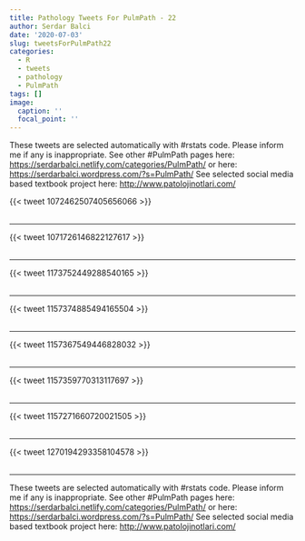 ```yaml
---
title: Pathology Tweets For PulmPath - 22
author: Serdar Balci
date: '2020-07-03'
slug: tweetsForPulmPath22
categories:
  - R
  - tweets
  - pathology
  - PulmPath
tags: []
image:
  caption: ''
  focal_point: ''
---
```



These tweets are selected automatically with #rstats code. Please inform me if any is inappropriate.
See other #PulmPath pages here: https://serdarbalci.netlify.com/categories/PulmPath/  or here: https://serdarbalci.wordpress.com/?s=PulmPath/ 
See selected social media based textbook project here: http://www.patolojinotlari.com/

{{< tweet 1072462507405656066 >}}
<br>
<br>
<hr>
{{< tweet 1071726146822127617 >}}
<br>
<br>
<hr>
{{< tweet 1173752449288540165 >}}
<br>
<br>
<hr>
{{< tweet 1157374885494165504 >}}
<br>
<br>
<hr>
{{< tweet 1157367549446828032 >}}
<br>
<br>
<hr>
{{< tweet 1157359770313117697 >}}
<br>
<br>
<hr>
{{< tweet 1157271660720021505 >}}
<br>
<br>
<hr>
{{< tweet 1270194293358104578 >}}
<br>
<br>
<hr>


These tweets are selected automatically with #rstats code. Please inform me if any is inappropriate.
See other #PulmPath pages here: https://serdarbalci.netlify.com/categories/PulmPath/  or here: https://serdarbalci.wordpress.com/?s=PulmPath/ 
See selected social media based textbook project here: http://www.patolojinotlari.com/
